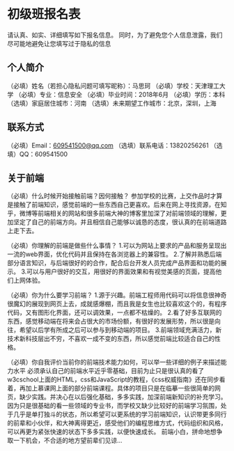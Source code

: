 # 初级班报名表

请认真、如实、详细填写如下报名信息。
同时，为了避免您个人信息泄露，我们尽可能地避免让您填写过于隐私的信息

## 个人简介

（必填）姓名（若担心隐私问题可填写昵称）：马思珂
（必填）学校：天津理工大学
（必填）专业：信息安全
（必填）毕业时间：2018年6月
（必填）学历：本科
（选填）家庭居住城市：河南
（选填）未来期望工作城市：北京，深圳，上海

## 联系方式

（必填）Email：609541500@qq.com
（选填）联系电话：13820256261
（选填）QQ：609541500

## 关于前端

（必填）什么时候开始接触前端？因何接触？
    参加学校的比赛，上交作品时才算是接触了前端知识，感觉前端的一些东西自己更喜欢。后来在网上寻找资源，在知乎，微博等前端相关的网站和很多前端大神的博客里加深了对前端领域的理解，更加坚定了自己的前端方向。并且相信自己能够以诚恳的态度，很认真的在前端道路上走下去。

（必填）你理解的前端是做些什么事情？
     1.可以为网站上要求的产品和服务呈现出一流的web界面，优化代码并且保持在各浏览器上的兼容性。
     2.了解并熟悉后端部分语言知识，与后端很好的的合作，配合后台开发人员完成产品界面和功能的展示。
     3.可以与用户很好的交互，用很好的界面效果和有视觉美感的页面，提高他们上网体验。

（必填）你为什么要学习前端？
     1.源于兴趣。前端工程师用代码可以将信息很神奇很魔幻的展现到网页上去，成就感爆棚，而且我是女生也比较喜欢这个的，有程序代码，又有图形化界面，还可以调效果，一点都不枯燥的。
     2.看了好多互联网的东西，感觉移动端在将来会占很大的市场份额，有很好的发展形势，所以很是向往，希望以后学有所成之后可以参与到移动端的项目。
     3.前端领域充满活力，新技术新科技层出不穷，不喜欢一成不变的东西，所以感觉前端比较适合自己的性格。

（必填）你自我评价当前你的前端技术能力如何，可以举一些详细的例子来描述能力水平
       必须承认自己的前端水平近乎零基础，目前为止只是很认真的看了w3cschool上面的HTML，css和JavaScript的教程，《css权威指南》还在同步看着，再加上慕课网上面的部分前端课程。具体的项目只是在临摹一些很简单的网页，缺少实践。并决心在以后强化基础，多多实践，加深前端新知识的补充学习。
       因为只是很基础的看一些领域的专业书，而学校又缺少比较好的前端学习氛围，处于几乎是单打独斗的状态，所以希望可以更系统的学习前端知识，认识带更多同行的前辈和小伙伴，和大神离得更近，感受他们的编程思维方式，代码组织和风格，可以再更为紧张快速的状态下多多实践，以便快速成长。
       前端小白，拼命地想争取一下机会，不合适的地方望前辈们见谅...
